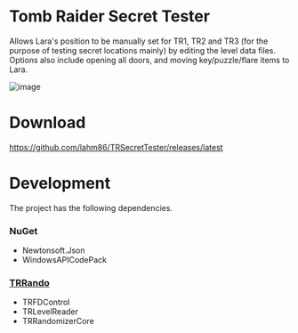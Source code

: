 # Tomb Raider Secret Tester
Allows Lara's position to be manually set for TR1, TR2 and TR3 (for the purpose of testing secret locations mainly) by editing the level data files. Options also include opening all doors, and moving key/puzzle/flare items to Lara.

![image](https://user-images.githubusercontent.com/33758420/160288184-40295fc9-5d2e-4db6-8820-1549f292a387.png)

# Download
https://github.com/lahm86/TRSecretTester/releases/latest

# Development
The project has the following dependencies.

### NuGet
* Newtonsoft.Json
* WindowsAPICodePack

### [TRRando](https://github.com/DanzaG/TR2-Rando)
* TRFDControl
* TRLevelReader
* TRRandomizerCore
